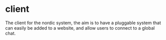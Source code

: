 # client
The client for the nordic system, the aim is to have a pluggable system that can easily be added to a website, and allow users to connect to a global chat.
